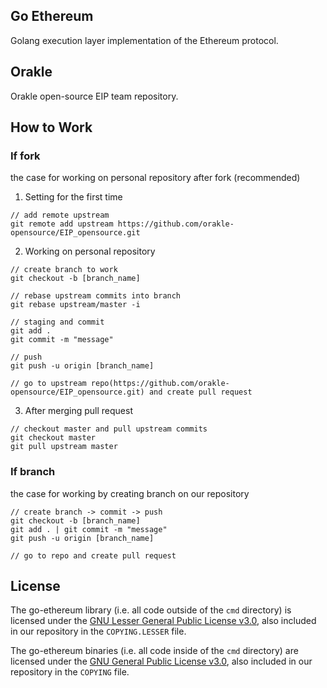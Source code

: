 ## Go Ethereum

Golang execution layer implementation of the Ethereum protocol.

## Orakle

Orakle open-source EIP team repository.

## How to Work

### If fork

the case for working on personal repository after fork (recommended)

1. Setting for the first time

```
// add remote upstream
git remote add upstream https://github.com/orakle-opensource/EIP_opensource.git
```
2. Working on personal repository
```
// create branch to work
git checkout -b [branch_name]

// rebase upstream commits into branch
git rebase upstream/master -i

// staging and commit
git add .
git commit -m "message"

// push
git push -u origin [branch_name]

// go to upstream repo(https://github.com/orakle-opensource/EIP_opensource.git) and create pull request
```
3. After merging pull request
```
// checkout master and pull upstream commits
git checkout master
git pull upstream master
```

### If branch

the case for working by creating branch on our repository

```
// create branch -> commit -> push
git checkout -b [branch_name]
git add . | git commit -m "message"
git push -u origin [branch_name]

// go to repo and create pull request
```

## License

The go-ethereum library (i.e. all code outside of the `cmd` directory) is licensed under the
[GNU Lesser General Public License v3.0](https://www.gnu.org/licenses/lgpl-3.0.en.html),
also included in our repository in the `COPYING.LESSER` file.

The go-ethereum binaries (i.e. all code inside of the `cmd` directory) are licensed under the
[GNU General Public License v3.0](https://www.gnu.org/licenses/gpl-3.0.en.html), also
included in our repository in the `COPYING` file.
